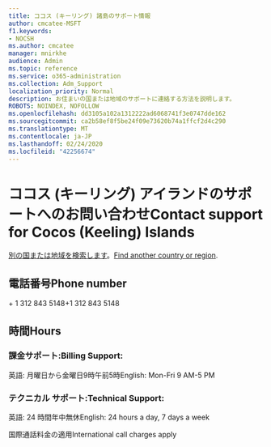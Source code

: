 ```yaml
---
title: ココス (キーリング) 諸島のサポート情報
author: cmcatee-MSFT
f1.keywords:
- NOCSH
ms.author: cmcatee
manager: mnirkhe
audience: Admin
ms.topic: reference
ms.service: o365-administration
ms.collection: Adm_Support
localization_priority: Normal
description: お住まいの国または地域のサポートに連絡する方法を説明します。
ROBOTS: NOINDEX, NOFOLLOW
ms.openlocfilehash: dd3105a102a1312222ad6068741f3e0747dde162
ms.sourcegitcommit: ca2b58ef8f5be24f09e73620b74a1ffcf2d4c290
ms.translationtype: MT
ms.contentlocale: ja-JP
ms.lasthandoff: 02/24/2020
ms.locfileid: "42256674"
---
```

# <a name="contact-support-for-cocos-keeling-islands"></a><span data-ttu-id="21657-103">ココス (キーリング) アイランドのサポートへのお問い合わせ</span><span class="sxs-lookup"><span data-stu-id="21657-103">Contact support for Cocos (Keeling) Islands</span></span>

<span data-ttu-id="21657-104">[別の国または地域を検索します](../contact-support-for-business-products.md)。</span><span class="sxs-lookup"><span data-stu-id="21657-104">[Find another country or region](../contact-support-for-business-products.md).</span></span>

## <a name="phone-number"></a><span data-ttu-id="21657-105">電話番号</span><span class="sxs-lookup"><span data-stu-id="21657-105">Phone number</span></span>
<span data-ttu-id="21657-106">+ 1 312 843 5148</span><span class="sxs-lookup"><span data-stu-id="21657-106">+1 312 843 5148</span></span>

## <a name="hours"></a><span data-ttu-id="21657-107">時間</span><span class="sxs-lookup"><span data-stu-id="21657-107">Hours</span></span>
### <a name="billing-support"></a><span data-ttu-id="21657-108">課金サポート:</span><span class="sxs-lookup"><span data-stu-id="21657-108">Billing Support:</span></span>

<span data-ttu-id="21657-109">英語: 月曜日から金曜日9時午前5時</span><span class="sxs-lookup"><span data-stu-id="21657-109">English: Mon-Fri 9 AM-5 PM</span></span>

### <a name="technical-support"></a><span data-ttu-id="21657-110">テクニカル サポート:</span><span class="sxs-lookup"><span data-stu-id="21657-110">Technical Support:</span></span>

<span data-ttu-id="21657-111">英語: 24 時間年中無休</span><span class="sxs-lookup"><span data-stu-id="21657-111">English: 24 hours a day, 7 days a week</span></span>

<span data-ttu-id="21657-112">国際通話料金の適用</span><span class="sxs-lookup"><span data-stu-id="21657-112">International call charges apply</span></span>